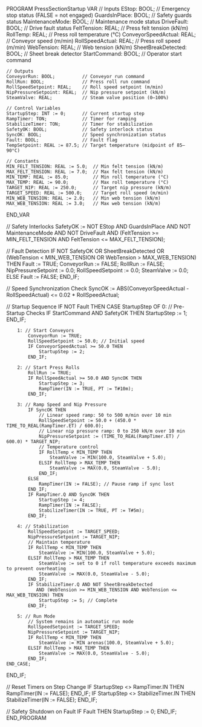 PROGRAM PressSectionStartup
VAR
    // Inputs
    EStop: BOOL;                // Emergency stop status (FALSE = not engaged)
    GuardsInPlace: BOOL;        // Safety guards status
    MaintenanceMode: BOOL;      // Maintenance mode status
    DriveFault: BOOL;           // Drive fault status
    FeltTension: REAL;          // Press felt tension (kN/m)
    RollTemp: REAL;             // Press roll temperature (°C)
    ConveyorSpeedActual: REAL;  // Conveyor speed (m/min)
    RollSpeedActual: REAL;      // Press roll speed (m/min)
    WebTension: REAL;           // Web tension (kN/m)
    SheetBreakDetected: BOOL;   // Sheet break detector
    StartCommand: BOOL;         // Operator start command

    // Outputs
    ConveyorRun: BOOL;          // Conveyor run command
    RollRun: BOOL;              // Press roll run command
    RollSpeedSetpoint: REAL;    // Roll speed setpoint (m/min)
    NipPressureSetpoint: REAL;  // Nip pressure setpoint (kN/m)
    SteamValve: REAL;           // Steam valve position (0–100%)

    // Control Variables
    StartupStep: INT := 0;      // Current startup step
    RampTimer: TON;             // Timer for ramping
    StabilizeTimer: TON;        // Timer for stabilization
    SafetyOK: BOOL;             // Safety interlock status
    SyncOK: BOOL;               // Speed synchronization status
    Fault: BOOL;                // Fault flag
    TempSetpoint: REAL := 87.5; // Target temperature (midpoint of 85–90°C)

    // Constants
    MIN_FELT_TENSION: REAL := 5.0;  // Min felt tension (kN/m)
    MAX_FELT_TENSION: REAL := 7.0;  // Max felt tension (kN/m)
    MIN_TEMP: REAL := 85.0;         // Min roll temperature (°C)
    MAX_TEMP: REAL := 90.0;         // Max roll temperature (°C)
    TARGET_NIP: REAL := 250.0;      // Target nip pressure (kN/m)
    TARGET_SPEED: REAL := 500.0;    // Target roll speed (m/min)
    MIN_WEB_TENSION: REAL := 2.0;   // Min web tension (kN/m)
    MAX_WEB_TENSION: REAL := 3.0;   // Max web tension (kN/m)
END_VAR

// Safety Interlocks
SafetyOK := NOT EStop 
    AND GuardsInPlace 
    AND NOT MaintenanceMode 
    AND NOT DriveFault 
    AND (FeltTension >= MIN_FELT_TENSION AND FeltTension <= MAX_FELT_TENSION);

// Fault Detection
IF NOT SafetyOK OR SheetBreakDetected 
   OR (WebTension < MIN_WEB_TENSION OR WebTension > MAX_WEB_TENSION) THEN
    Fault := TRUE;
    ConveyorRun := FALSE;
    RollRun := FALSE;
    NipPressureSetpoint := 0.0;
    RollSpeedSetpoint := 0.0;
    SteamValve := 0.0;
ELSE
    Fault := FALSE;
END_IF;

// Speed Synchronization Check
SyncOK := ABS(ConveyorSpeedActual - RollSpeedActual) <= 0.02 * RollSpeedActual;

// Startup Sequence
IF NOT Fault THEN
    CASE StartupStep OF
        0: // Pre-Startup Checks
            IF StartCommand AND SafetyOK THEN
                StartupStep := 1;
            END_IF;

        1: // Start Conveyors
            ConveyorRun := TRUE;
            RollSpeedSetpoint := 50.0; // Initial speed
            IF ConveyorSpeedActual >= 50.0 THEN
                StartupStep := 2;
            END_IF;

        2: // Start Press Rolls
            RollRun := TRUE;
            IF RollSpeedActual >= 50.0 AND SyncOK THEN
                StartupStep := 3;
                RampTimer(IN := TRUE, PT := T#10m);
            END_IF;

        3: // Ramp Speed and Nip Pressure
            IF SyncOK THEN
                // Linear speed ramp: 50 to 500 m/min over 10 min
                RollSpeedSetpoint := 50.0 + (450.0 * TIME_TO_REAL(RampTimer.ET) / 600.0);
                // Linear nip pressure ramp: 0 to 250 kN/m over 10 min
                NipPressureSetpoint := (TIME_TO_REAL(RampTimer.ET) / 600.0) * TARGET_NIP;
                // Temperature control
                IF RollTemp < MIN_TEMP THEN
                    SteamValve := MIN(100.0, SteamValve + 5.0);
                ELSIF RollTemp > MAX_TEMP THEN
                    SteamValve := MAX(0.0, SteamValve - 5.0);
                END_IF;
            ELSE
                RampTimer(IN := FALSE); // Pause ramp if sync lost
            END_IF;
            IF RampTimer.Q AND SyncOK THEN
                StartupStep := 4;
                RampTimer(IN := FALSE);
                StabilizeTimer(IN := TRUE, PT := T#5m);
            END_IF;

        4: // Stabilization
            RollSpeedSetpoint := TARGET_SPEED;
            NipPressureSetpoint := TARGET_NIP;
            // Maintain temperature
            IF RollTemp < MIN_TEMP THEN
                SteamValve := MIN(100.0, SteamValve + 5.0);
            ELSIF RollTemp > MAX_TEMP THEN
                SteamValve := set to 0 if roll temperature exceeds maximum to prevent overheating
                SteamValve := MAX(0.0, SteamValve - 5.0);
            END_IF;
            IF StabilizeTimer.Q AND NOT SheetBreakDetected 
               AND (WebTension >= MIN_WEB_TENSION AND WebTension <= MAX_WEB_TENSION) THEN
                StartupStep := 5; // Complete
            END_IF;

        5: // Run Mode
            // System remains in automatic run mode
            RollSpeedSetpoint := TARGET_SPEED;
            NipPressureSetpoint := TARGET_NIP;
            IF RollTemp < MIN_TEMP THEN
                SteamValve := MIN arenas(100.0, SteamValve + 5.0);
            ELSIF RollTemp > MAX_TEMP THEN
                SteamValve := MAX(0.0, SteamValve - 5.0);
            END_IF;
    END_CASE;
END_IF;

// Reset Timers on Step Change
IF StartupStep <> RampTimer.IN THEN
    RampTimer(IN := FALSE);
END_IF;
IF StartupStep <> StabilizeTimer.IN THEN
    StabilizeTimer(IN := FALSE);
END_IF;

// Safety Shutdown on Fault
IF Fault THEN
    StartupStep := 0;
END_IF;
END_PROGRAM

